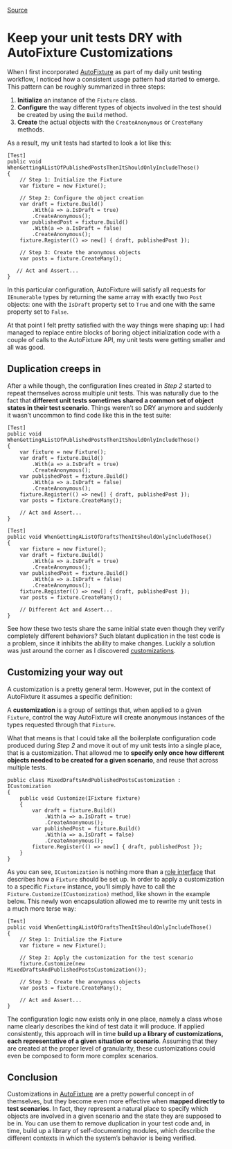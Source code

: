 [Source](http://megakemp.com/2011/12/15/keep-your-unit-tests-dry-with-autofixture-customizations/ "Permalink to Keep your unit tests DRY with AutoFixture Customizations")

# Keep your unit tests DRY with AutoFixture Customizations

When I first incorporated [AutoFixture][1] as part of my daily unit testing workflow, I noticed how a consistent usage pattern had started to emerge.
This pattern can be roughly summarized in three steps:

  1. **Initialize** an instance of the `Fixture` class.
  2. **Configure** the way different types of objects involved in the test should be created by using the `Build` method.
  3. **Create** the actual objects with the `CreateAnonymous` or `CreateMany` methods.

As a result, my unit tests had started to look a lot like this:



    [Test]
    public void WhenGettingAListOfPublishedPostsThenItShouldOnlyIncludeThose()
    {
        // Step 1: Initialize the Fixture
        var fixture = new Fixture();

        // Step 2: Configure the object creation
        var draft = fixture.Build()
            .With(a => a.IsDraft = true)
            .CreateAnonymous();
        var publishedPost = fixture.Build()
            .With(a => a.IsDraft = false)
            .CreateAnonymous();
        fixture.Register(() => new[] { draft, publishedPost });

        // Step 3: Create the anonymous objects
        var posts = fixture.CreateMany();

       // Act and Assert...
    }


In this particular configuration, AutoFixture will satisfy all requests for `IEnumerable` types by returning the same array with exactly two `Post` objects: one with the `IsDraft` property set to `True` and one with the same property set to `False`.

At that point I felt pretty satisfied with the way things were shaping up: I had managed to replace entire blocks of boring object initialization code with a couple of calls to the AutoFixture API, my unit tests were getting smaller and all was good.

## Duplication creeps in

After a while though, the configuration lines created in _Step 2_ started to repeat themselves across multiple unit tests. This was naturally due to the fact that **different unit tests sometimes shared a common set of object states in their test scenario**. Things weren’t so DRY anymore and suddenly it wasn’t uncommon to find code like this in the test suite:



    [Test]
    public void WhenGettingAListOfPublishedPostsThenItShouldOnlyIncludeThose()
    {
        var fixture = new Fixture();
        var draft = fixture.Build()
            .With(a => a.IsDraft = true)
            .CreateAnonymous();
        var publishedPost = fixture.Build()
            .With(a => a.IsDraft = false)
            .CreateAnonymous();
        fixture.Register(() => new[] { draft, publishedPost });
        var posts = fixture.CreateMany();

        // Act and Assert...
    }

    [Test]
    public void WhenGettingAListOfDraftsThenItShouldOnlyIncludeThose()
    {
        var fixture = new Fixture();
        var draft = fixture.Build()
            .With(a => a.IsDraft = true)
            .CreateAnonymous();
        var publishedPost = fixture.Build()
            .With(a => a.IsDraft = false)
            .CreateAnonymous();
        fixture.Register(() => new[] { draft, publishedPost });
        var posts = fixture.CreateMany();

        // Different Act and Assert...
    }


See how these two tests share the same initial state even though they verify completely different behaviors? Such blatant duplication in the test code is a problem, since it inhibits the ability to make changes.
Luckily a solution was just around the corner as I discovered [customizations][2].

## Customizing your way out

A customization is a pretty general term. However, put in the context of AutoFixture it assumes a specific definition:

A **customization** is a group of settings that, when applied to a given `Fixture`, control the way AutoFixture will create anonymous instances of the types requested through that `Fixture`.

What that means is that I could take all the boilerplate configuration code produced during _Step 2_ and move it out of my unit tests into a single place, that is a customization. That allowed me to **specify only once how different objects needed to be created for a given scenario**, and reuse that across multiple tests.



    public class MixedDraftsAndPublishedPostsCustomization : ICustomization
    {
        public void Customize(IFixture fixture)
        {
            var draft = fixture.Build()
                .With(a => a.IsDraft = true)
                .CreateAnonymous();
            var publishedPost = fixture.Build()
                .With(a => a.IsDraft = false)
                .CreateAnonymous();
            fixture.Register(() => new[] { draft, publishedPost });
        }
    }


As you can see, `ICustomization` is nothing more than a [role interface][3] that describes how a `Fixture` should be set up. In order to apply a customization to a specific `Fixture` instance, you’ll simply have to call the `Fixture.Customize(ICustomization)` method, like shown in the example below.
This newly won encapsulation allowed me to rewrite my unit tests in a much more terse way:



    [Test]
    public void WhenGettingAListOfDraftsThenItShouldOnlyIncludeThose()
    {
        // Step 1: Initialize the Fixture
        var fixture = new Fixture();

        // Step 2: Apply the customization for the test scenario
        fixture.Customize(new MixedDraftsAndPublishedPostsCustomization());

        // Step 3: Create the anonymous objects
        var posts = fixture.CreateMany();

        // Act and Assert...
    }


The configuration logic now exists only in one place, namely a class whose name clearly describes the kind of test data it will produce.
If applied consistently, this approach will in time **build up a library of customizations, each representative of a given situation or scenario**. Assuming that they are created at the proper level of granularity, these customizations could even be composed to form more complex scenarios.

## Conclusion

Customizations in [AutoFixture][1] are a pretty powerful concept in of themselves, but they become even more effective when **mapped directly to test scenarios**. In fact, they represent a natural place to specify which objects are involved in a given scenario and the state they are supposed to be in. You can use them to remove duplication in your test code and, in time, build up a library of self-documenting modules, which describe the different contexts in which the system’s behavior is being verified.

   [1]: http://autofixture.codeplex.com
   [2]: http://blog.ploeh.dk/2011/03/18/EncapsulatingAutoFixtureCustomizations.aspx
   [3]: http://martinfowler.com/bliki/RoleInterface.html
